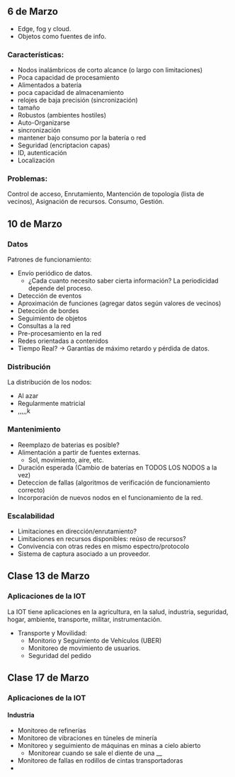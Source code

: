 ## 6 de Marzo

- Edge, fog y cloud.
- Objetos como fuentes de info. 
### Características:
- Nodos inalámbricos de corto alcance (o largo con limitaciones)
- Poca capacidad de procesamiento
- Alimentados a batería
- poca capacidad de almacenamiento
- relojes de baja precisión (sincronización)
- tamaño
- Robustos (ambientes hostiles)
- Auto-Organizarse
- sincronización
- mantener bajo consumo por la batería o red
- Seguridad (encriptacion capas)
- ID, autenticación
- Localización
### Problemas:
Control de acceso, Enrutamiento, Mantención de topología (lista de vecinos), Asignación de recursos. Consumo, Gestión.

## 10 de Marzo

### Datos

Patrones de funcionamiento:
- Envío periódico de datos. 
	- ¿Cada cuanto necesito saber cierta información? La periodicidad depende del proceso.
- Detección de eventos 
- Aproximación de funciones (agregar datos según valores de vecinos)
- Detección de bordes
- Seguimiento de objetos
- Consultas a la red
- Pre-procesamiento en la red
- Redes orientadas a contenidos
- Tiempo Real? -> Garantías de máximo retardo y pérdida de datos.

### Distribución

La distribución de los nodos:
- Al azar
- Regularmente matricial
- ,,,,,k

### Mantenimiento
- Reemplazo de baterias es posible? 
- Alimentación a partir de fuentes externas.
	- Sol, movimiento, aire, etc.
- Duración esperada (Cambio de baterías en TODOS LOS NODOS a la vez)
- Deteccion de fallas (algoritmos de verificación de funcionamiento correcto)
- Incorporación de nuevos nodos en el funcionamiento de la red.

### Escalabilidad
- Limitaciones en dirección/enrutamiento?
- Limitaciones en recursos disponibles: reúso de recursos?
- Convivencia con otras redes en mismo espectro/protocolo
- Sistema de captura asociado a un proveedor.

## Clase 13 de Marzo
### Aplicaciones de la IOT
La IOT tiene aplicaciones en la agricultura, en la salud, industria, seguridad, hogar, ambiente, transporte, militar, instrumentación.
- Transporte y Movilidad:
	- Monitorio y Seguimiento de Vehículos (UBER)
	- Monitoreo de movimiento de usuarios.
	- Seguridad del pedido

## Clase 17 de Marzo

###  Aplicaciones de la IOT
#### Industria
- Monitoreo de refinerías
- Monitoreo de vibraciones en túneles de minería
- Monitoreo y seguimiento de máquinas en minas a cielo abierto
	- Monitorear cuando se sale el diente de una __
- Monitoreo de fallas en rodillos de cintas transportadoras
- 